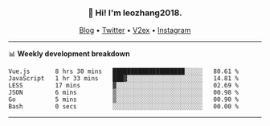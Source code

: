 <h3 align="center">👋 Hi! I'm leozhang2018.</h3>
<p align="center">
  <a href="https://leozhang2018.me">Blog</a> •
  <a href="https://twitter.com/leozhang2018">Twitter</a> •
  <a href="https://www.v2ex.com/member/leozhang">V2ex</a> •
  <a href="https://www.instagram.com/leozhanghere">Instagram</a>
</p>

-------

📊 **Weekly development breakdown**
<!--START_SECTION:waka-->

```text
Vue.js       8 hrs 30 mins   ████████████████████░░░░░   80.61 %
JavaScript   1 hr 33 mins    ███▓░░░░░░░░░░░░░░░░░░░░░   14.81 %
LESS         17 mins         ▓░░░░░░░░░░░░░░░░░░░░░░░░   02.69 %
JSON         6 mins          ▒░░░░░░░░░░░░░░░░░░░░░░░░   00.98 %
Go           5 mins          ▒░░░░░░░░░░░░░░░░░░░░░░░░   00.90 %
Bash         0 secs          ░░░░░░░░░░░░░░░░░░░░░░░░░   00.00 %
```

<!--END_SECTION:waka-->
-------
